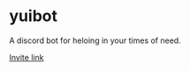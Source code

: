 # yuibot

A discord bot for heloing in your times of need.

[Invite link](https://discord.com/api/oauth2/authorize?client_id=527530880915341322&permissions=8&scope=bot)
